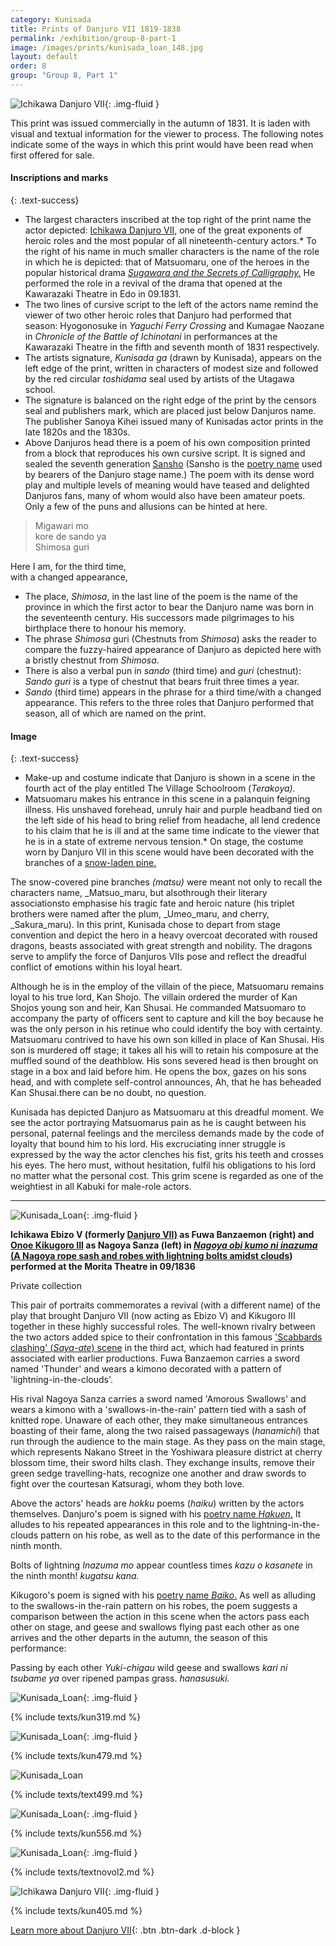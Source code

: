 ```yaml
---
category: Kunisada
title: Prints of Danjuro VII 1819-1838
permalink: /exhibition/group-8-part-1
image: /images/prints/kunisada_loan_148.jpg
layout: default
order: 8
group: "Group 8, Part 1"
---
```


![Ichikawa Danjuro VII](/images/prints/kunisada_loan_148.jpg){: .img-fluid }

This print was issued commercially in the autumn of 1831. It is laden with visual and textual information for the viewer to process. The following notes indicate some of the ways in which this print would have been read when first offered for sale.

#### Inscriptions and marks
{: .text-success}

*   The largest characters inscribed at the top right of the print name the actor depicted: [Ichikawa Danjuro VII,](/theme/textE) one of the great exponents of heroic roles and the most popular of all nineteenth-century actors.*   To the right of his name in much smaller characters is the name of the role in which he is depicted: that of Matsuomaru, one of the heroes in the popular historical drama _[Sugawara and the Secrets of Calligraphy.](/exhibition/group-3)_ He performed the role in a revival of the drama that opened at the Kawarazaki Theatre in Edo in 09.1831.
*   The two lines of cursive script to the left of the actors name remind the viewer of two other heroic roles that Danjuro had performed that season: Hyogonosuke in _Yaguchi Ferry Crossing_ and Kumagae Naozane in _Chronicle of the Battle of Ichinotani_ in performances at the Kawarazaki Theatre in the fifth and seventh month of 1831 respectively.
*   The artists signature, _Kunisada ga_ (drawn by Kunisada), appears on the left edge of the print, written in characters of modest size and followed by the red circular _toshidama_ seal used by artists of the Utagawa school.
*   The signature is balanced on the right edge of the print by the censors seal and publishers mark, which are placed just below Danjuros name. The publisher Sanoya Kihei issued many of Kunisadas actor prints in the late 1820s and the 1830s.
*   Above Danjuros head there is a poem of his own composition printed from a block that reproduces his own cursive script. It is signed and sealed the seventh generation [Sansho](/theme/actors-names-and-crests) (Sansho is the [poetry name](/theme/actors-names-and-crests) used by bearers of the Danjuro stage name.) The poem with its dense word play and multiple levels of meaning would have teased and delighted Danjuros fans, many of whom would also have been amateur poets. Only a few of the puns and allusions can be hinted at here.

> Migawari mo  
kore de sando ya  
Shimosa guri  
>   
Here I am, for the third time,  
with a changed appearance,  

*   The place, _Shimosa_, in the last line of the poem is the name of the province in which the first actor to bear the Danjuro name was born in the seventeenth century. His successors made pilgrimages to his birthplace there to honour his memory.
*   The phrase _Shimosa_ guri (Chestnuts from _Shimosa_) asks the reader to compare the fuzzy-haired appearance of Danjuro as depicted here with a bristly chestnut from _Shimosa_.
*   There is also a verbal pun in _sando_ (third time) and _guri_ (chestnut): _Sando_ _guri_ is a type of chestnut that bears fruit three times a year.
*   _Sando_ (third time) appears in the phrase for a third time/with a changed appearance. This refers to the three roles that Danjuro performed that season, all of which are named on the print.

#### Image
{: .text-success}

*   Make-up and costume indicate that Danjuro is shown in a scene in the fourth act of the play entitled The Village Schoolroom (_Terakoya)._
*   Matsuomaru makes his entrance in this scene in a palanquin feigning illness. His unshaved forehead, unruly hair and purple headband tied on the left side of his head to bring relief from headache, all lend credence to his claim that he is ill and at the same time indicate to the viewer that he is in a state of extreme nervous tension.*   On stage, the costume worn by Danjuro VII in this scene would have been decorated with the branches of a [snow-laden pine.](KUN/kunp85.htm)

The snow-covered pine branches _(matsu)_ were meant not only to recall the characters name, _Matsuo_maru, but alsothrough their literary associationsto emphasise his tragic fate and heroic nature (his triplet brothers were named after the plum, _Umeo_maru, and cherry, _Sakura_maru). In this print, Kunisada chose to depart from stage convention and depict the hero in a heavy overcoat decorated with roused dragons, beasts associated with great strength and nobility. The dragons serve to amplify the force of Danjuros VIIs pose and reflect the dreadful conflict of emotions within his loyal heart.

Although he is in the employ of the villain of the piece, Matsuomaru remains loyal to his true lord, Kan Shojo. The villain ordered the murder of Kan Shojos young son and heir, Kan Shusai. He commanded Matsuomaro to accompany the party of officers sent to capture and kill the boy because he was the only person in his retinue who could identify the boy with certainty. Matsuomaru contrived to have his own son killed in place of Kan Shusai. His son is murdered off stage; it takes all his will to retain his composure at the muffled sound of the deathblow. His sons severed head is then brought on stage in a box and laid before him. He opens the box, gazes on his sons head, and with complete self-control announces, Ah, that he has beheaded Kan Shusai.there can be no doubt, no question.

Kunisada has depicted Danjuro as Matsuomaru at this dreadful moment. We see the actor portraying Matsuomarus pain as he is caught between his personal, paternal feelings and the merciless demands made by the code of loyalty that bound him to his lord. His excruciating inner struggle is expressed by the way the actor clenches his fist, grits his teeth and crosses his eyes. The hero must, without hesitation, fulfil his obligations to his lord no matter what the personal cost. This grim scene is regarded as one of the weightiest in all Kabuki for male-role actors.

----

![Kunisada_Loan](/images/prints/kunisada_loan_252.jpg){: .img-fluid }


**Ichikawa Ebizo V (formerly [Danjuro VII)](/exhibition/group-8-part-1) as Fuwa Banzaemon (right) and [Onoe Kikugoro III](/exhibition/group-16-part-1) as Nagoya Sanza (left) in _[Nagoya obi kumo ni inazuma](/exhibition/group-4)_ [(A Nagoya rope sash and robes with lightning bolts amidst clouds](/exhibition/group-4)) performed at the Morita Theatre in 09/1836**

Private collection

This pair of portraits commemorates a revival (with a different name) of the play that brought Danjuro VII (now acting as Ebizo V) and Kikugoro III together in these highly successful roles. The well-known rivalry between the two actors added spice to their confrontation in this famous ['Scabbards clashing' (_Saya-ate_) scene](/exhibition/group-4) in the third act, which had featured in prints associated with earlier productions. Fuwa Banzaemon carries a sword named 'Thunder' and wears a kimono decorated with a pattern of 'lightning-in-the-clouds'.

His rival Nagoya Sanza carries a sword named 'Amorous Swallows' and wears a kimono with a 'swallows-in-the-rain' pattern tied with a sash of knitted rope. Unaware of each other, they make simultaneous entrances boasting of their fame, along the two raised passageways (_hanamichi_) that run through the audience to the main stage. As they pass on the main stage, which represents Nakano Street in the Yoshiwara pleasure district at cherry blossom time, their sword hilts clash. They exchange insults, remove their green sedge travelling-hats, recognize one another and draw swords to fight over the courtesan Katsuragi, whom they both love.

Above the actors' heads are _hokku_ poems (_haiku_) written by the actors themselves. Danjuro's poem is signed with his [poetry name _Hakuen_.](/theme/actors-names-and-crests) It alludes to his repeated appearances in this role and to the lightning-in-the-clouds pattern on his robe, as well as to the date of this performance in the ninth month.

Bolts of lightning _Inazuma mo_ appear countless times _kazu o kasanete_ in the ninth month! _kugatsu_ _kana._

Kikugoro's poem is signed with his [poetry name _Baiko_.](/theme/actors-names-and-crests) As well as alluding to the swallows-in the-rain pattern on his robes, the poem suggests a comparison between the action in this scene when the actors pass each other on stage, and geese and swallows flying past each other as one arrives and the other departs in the autumn, the season of this performance:

Passing by each other _Yuki-chigau_ wild geese and swallows _kari ni tsubame ya_ over ripened pampas grass. _hanasusuki._

![Kunisada_Loan](/images/prints/kunisada_loan_319.jpg){: .img-fluid }

{% include texts/kun319.md %}

![Kunisada_Loan](/images/prints/kunisada_loan_479.jpg){: .img-fluid }

{% include texts/kun479.md %}

![Kunisada_Loan](/images/prints/kunisada_loan_499.jpg)

{% include texts/text499.md %}

![Kunisada_Loan](/images/prints/kunisada_loan_556.jpg){: .img-fluid }

{% include texts/kun556.md %}

![Kunisada_Loan](/images/prints/kunisada_loan_-_natsu_no_fuji_vol_2.jpg){: .img-fluid }

{% include texts/textnovol2.md %}

![Ichikawa Danjuro VII](/images/prints/kunisada_loan_405.jpg){: .img-fluid }

{% include texts/kun405.md %}

[Learn more about Danjuro VII](/theme/textE){: .btn .btn-dark .d-block }
